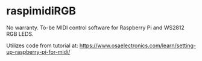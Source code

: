 # raspimidiRGB

No warranty. To-be MIDI control software for Raspberry Pi and WS2812 RGB LEDS.

Utilizes code from tutorial at: https://www.osaelectronics.com/learn/setting-up-raspberry-pi-for-midi/
